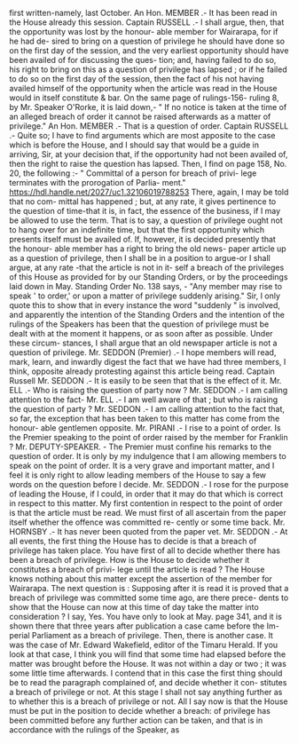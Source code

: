 first written-namely, last October. An Hon. MEMBER .- It has been read in the House already this session. Captain RUSSELL .- I shall argue, then, that the opportunity was lost by the honour- able member for Wairarapa, for if he had de- sired to bring on a question of privilege he should have done so on the first day of the session, and the very earliest opportunity should have been availed of for discussing the ques- tion; and, having failed to do so, his right to bring on this as a question of privilege has lapsed ; or if he failed to do so on the first day of the session, then the fact of his not having availed himself of the opportunity when the article was read in the House would in itself constitute & bar. On the same page of rulings-156- ruling 8, by Mr. Speaker O'Rorke, it is laid down,- " If no notice is taken at the time of an alleged breach of order it cannot be raised afterwards as a matter of privilege." An Hon. MEMBER .- That is a question of order. Captain RUSSELL .- Quite so; I have to find arguments which are most apposite to the case which is before the House, and I should say that would be a guide in arriving, Sir, at your decision that, if the opportunity had not been availed of, then the right to raise the question has lapsed. Then, I find on page 158, No. 20, the following :- " Committal of a person for breach of privi- lege terminates with the prorogation of Parlia- ment." https://hdl.handle.net/2027/uc1.32106019788253 There, again, I may be told that no com- mittal has happened ; but, at any rate, it gives pertinence to the question of time-that it is, in fact, the essence of the business, if I may be allowed to use the term. That is to say, a question of privilege ought not to hang over for an indefinite time, but that the first opportunity which presents itself must be availed of. If, however, it is decided presently that the honour- able member has a right to bring the old news- paper article up as a question of privilege, then I shall be in a position to argue-or I shall argue, at any rate -that the article is not in it- self a breach of the privileges of this House as provided for by our Standing Orders, or by the proceedings laid down in May. Standing Order No. 138 says, - "Any member may rise to speak ' to order,' or upon a matter of privilege suddenly arising." Sir, I only quote this to show that in every instance the word "suddenly " is involved, and apparently the intention of the Standing Orders and the intention of the rulings of the Speakers has been that the question of privilege must be dealt with at the moment it happens, or as soon after as possible. Under these circum- stances, I shall argue that an old newspaper article is not a question of privilege. Mr. SEDDON (Premier) .- I hope members will read, mark, learn, and inwardly digest the fact that we have had three members, I think, opposite already protesting against this article being read. Captain Russell Mr. SEDDON .- It is easily to be seen that that is the effect of it. Mr. ELL .- Who is raising the question of party now ? Mr. SEDDON .- I am calling attention to the fact- Mr. ELL .- I am well aware of that ; but who is raising the question of party ? Mr. SEDDON .- I am calling attention to the fact that, so far, the exception that has been taken to this matter has come from the honour- able gentlemen opposite. Mr. PIRANI .- I rise to a point of order. Is the Premier speaking to the point of order raised by the member for Franklin ? Mr. DEPUTY-SPEAKER. - The Premier must confine his remarks to the question of order. It is only by my indulgence that I am allowing members to speak on the point of order. It is a very grave and important matter, and I feel it is only right to allow leading members of the House to say a few words on the question before I decide. Mr. SEDDON .- I rose for the purpose of leading the House, if I could, in order that it may do that which is correct in respect to this matter. My first contention in respect to the point of order is that the article must be read. We must first of all ascertain from the paper itself whether the offence was committed re- cently or some time back. Mr. HORNSBY .- It has never been quoted from the paper vet. Mr. SEDDON .- At all events, the first thing the House has to decide is that a breach of privilege has taken place. You have first of all to decide whether there has been a breach of privilege. How is the House to decide whether it constitutes a breach of privi- lege until the article is read ? The House knows nothing about this matter except the assertion of the member for Wairarapa. The next question is : Supposing after it is read it is proved that a breach of privilege was committed some time ago, are there prece- dents to show that the House can now at this time of day take the matter into consideration ? I say, Yes. You have only to look at May. page 341, and it is shown there that three years after publication a case came before the Im- perial Parliament as a breach of privilege. Then, there is another case. It was the case of Mr. Edward Wakefield, editor of the Timaru Herald. If you look at that case, I think you will find that some time had elapsed before the matter was brought before the House. It was not within a day or two ; it was some little time afterwards. I contend that in this case the first thing should be to read the paragraph complained of, and decide whether it con- stitutes a breach of privilege or not. At this stage I shall not say anything further as to whether this is a breach of privilege or not. All I say now is that the House must be put in the position to decide whether a breach: of privilege has been committed before any further action can be taken, and that is in accordance with the rulings of the Speaker, as 